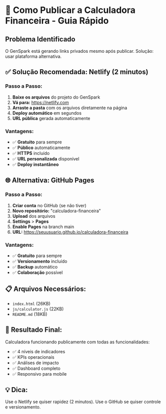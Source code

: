 # 🚀 Como Publicar a Calculadora Financeira - Guia Rápido

## Problema Identificado
O GenSpark está gerando links privados mesmo após publicar. Solução: usar plataforma alternativa.

## ✅ Solução Recomendada: Netlify (2 minutos)

### Passo a Passo:
1. **Baixe os arquivos** do projeto do GenSpark
2. **Vá para:** https://netlify.com
3. **Arraste a pasta** com os arquivos diretamente na página
4. **Deploy automático** em segundos
5. **URL pública** gerada automaticamente

### Vantagens:
- ✅ **Gratuito** para sempre
- ✅ **Público** automaticamente
- ✅ **HTTPS** incluído
- ✅ **URL personalizada** disponível
- ✅ **Deploy instantâneo**

## 🌐 Alternativa: GitHub Pages

### Passo a Passo:
1. **Criar conta** no GitHub (se não tiver)
2. **Novo repositório:** "calculadora-financeira"
3. **Upload** dos arquivos
4. **Settings** > **Pages**
5. **Enable Pages** na branch main
6. **URL:** https://seuusuario.github.io/calculadora-financeira

### Vantagens:
- ✅ **Gratuito** para sempre
- ✅ **Versionamento** incluído
- ✅ **Backup** automático
- ✅ **Colaboração** possível

## 📋 Arquivos Necessários:
- `index.html` (26KB)
- `js/calculator.js` (22KB) 
- `README.md` (18KB)

## 🎯 Resultado Final:
Calculadora funcionando publicamente com todas as funcionalidades:
- ✅ 4 níveis de indicadores
- ✅ KPIs operacionais
- ✅ Análises de impacto
- ✅ Dashboard completo
- ✅ Responsivo para mobile

## 💡 Dica:
Use o Netlify se quiser rapidez (2 minutos).
Use o GitHub se quiser controle e versionamento.